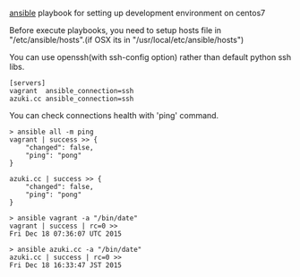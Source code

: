 [ansible](http://www.ansible.com) playbook for setting up development environment on centos7

Before execute playbooks, you need to setup hosts file in "/etc/ansible/hosts".(if OSX its in "/usr/local/etc/ansible/hosts")

You can use openssh(with ssh-config option) rather than default python ssh libs.

```
[servers]
vagrant  ansible_connection=ssh
azuki.cc ansible_connection=ssh
```

You can check connections health with 'ping' command.

```
> ansible all -m ping
vagrant | success >> {
    "changed": false,
    "ping": "pong"
}

azuki.cc | success >> {
    "changed": false,
    "ping": "pong"
}

> ansible vagrant -a "/bin/date"
vagrant | success | rc=0 >>
Fri Dec 18 07:36:07 UTC 2015

> ansible azuki.cc -a "/bin/date"
azuki.cc | success | rc=0 >>
Fri Dec 18 16:33:47 JST 2015
```

